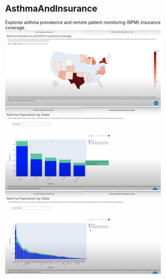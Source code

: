 # AsthmaAndInsurance
Explores asthma prevalence and remote patient monitoring (RPM) insurance coverage.
![choropleth](asthma_choropleth.jpg)
![age](age_asthma.jpg)
![state](state_asthma.jpg)
